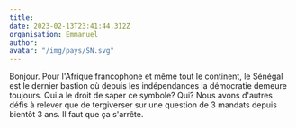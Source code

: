 ```yaml
---
title: 
date: 2023-02-13T23:41:44.312Z
organisation: Emmanuel
author: 
avatar: "/img/pays/SN.svg"
---
```


Bonjour. Pour l'Afrique francophone et même tout le continent, le Sénégal est le dernier bastion où depuis les indépendances la démocratie demeure toujours. Qui a le droit de saper ce symbole? Qui?
Nous avons d'autres défis à relever que de tergiverser sur une question de 3 mandats depuis bientôt 3 ans. Il faut que ça s'arrête.